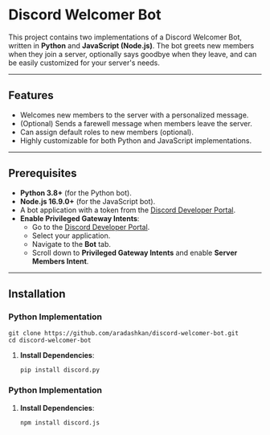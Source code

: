 # Discord Welcomer Bot

This project contains two implementations of a Discord Welcomer Bot, written in **Python** and **JavaScript (Node.js)**. The bot greets new members when they join a server, optionally says goodbye when they leave, and can be easily customized for your server's needs.

---

## Features

- Welcomes new members to the server with a personalized message.
- (Optional) Sends a farewell message when members leave the server.
- Can assign default roles to new members (optional).
- Highly customizable for both Python and JavaScript implementations.

---

## Prerequisites

- **Python 3.8+** (for the Python bot).
- **Node.js 16.9.0+** (for the JavaScript bot).
- A bot application with a token from the [Discord Developer Portal](https://discord.com/developers/applications).
- **Enable Privileged Gateway Intents**:
  - Go to the [Discord Developer Portal](https://discord.com/developers/applications).
  - Select your application.
  - Navigate to the **Bot** tab.
  - Scroll down to **Privileged Gateway Intents** and enable **Server Members Intent**.

---

## Installation

### Python Implementation
    git clone https://github.com/aradashkan/discord-welcomer-bot.git
    cd discord-welcomer-bot

1. **Install Dependencies**:
   ```
   pip install discord.py

### Python Implementation

1. **Install Dependencies**:
   ```
   npm install discord.js

